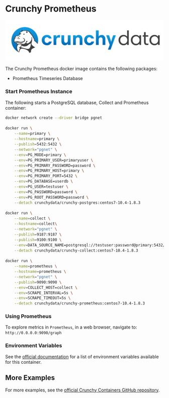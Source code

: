 # Crunchy Prometheus

![](https://raw.githubusercontent.com/CrunchyData/crunchy-containers/master/images/crunchy_logo.png)

The Crunchy Prometheus docker image contains the following packages:

* Prometheus Timeseries Database

### Start Prometheus Instance

The following starts a PostgreSQL database, Collect and Prometheus container:

```bash
docker network create --driver bridge pgnet

docker run \
    --name=primary \
    --hostname=primary \
    --publish=5432:5432 \
    --network="pgnet" \
    --env=PG_MODE=primary \
    --env=PG_PRIMARY_USER=primaryuser \
    --env=PG_PRIMARY_PASSWORD=password \
    --env=PG_PRIMARY_HOST=primary \
    --env=PG_PRIMARY_PORT=5432 \
    --env=PG_DATABASE=userdb \
    --env=PG_USER=testuser \
    --env=PG_PASSWORD=password \
    --env=PG_ROOT_PASSWORD=password \
    --detach crunchydata/crunchy-postgres:centos7-10.4-1.8.3

docker run \
    --name=collect \
    --hostname=collect\
    --network="pgnet" \
    --publish=9187:9187 \
    --publish=9100:9100 \
    --env=DATA_SOURCE_NAME=postgresql://testuser:password@primary:5432/postgres?sslmode=disable \
    --detach crunchydata/crunchy-collect:centos7-10.4-1.8.3

docker run \
    --name=prometheus \
    --hostname=prometheus \
    --network="pgnet" \
    --publish=9090:9090 \
    --env=COLLECT_HOST=collect \
    --env=SCRAPE_INTERVAL=5s \
    --env=SCRAPE_TIMEOUT=5s \
    --detach crunchydata/crunchy-prometheus:centos7-10.4-1.8.3
```

### Using Prometheus

To explore metrics in `Prometheus`, in a web browser, navigate to: `http://0.0.0.0:9090/graph`

### Environment Variables

See the [official documentation](https://github.com/CrunchyData/crunchy-containers/blob/master/docs/containers.adoc#crunchy-prometheus) for a list of environment variables available for this container.

## More Examples

For more examples, see the [official Crunchy Containers GitHub repository](https://github.com/CrunchyData/crunchy-containers/tree/master/examples/docker).
